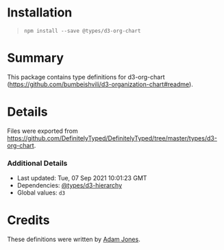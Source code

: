 # Installation
> `npm install --save @types/d3-org-chart`

# Summary
This package contains type definitions for d3-org-chart (https://github.com/bumbeishvili/d3-organization-chart#readme).

# Details
Files were exported from https://github.com/DefinitelyTyped/DefinitelyTyped/tree/master/types/d3-org-chart.

### Additional Details
 * Last updated: Tue, 07 Sep 2021 10:01:23 GMT
 * Dependencies: [@types/d3-hierarchy](https://npmjs.com/package/@types/d3-hierarchy)
 * Global values: `d3`

# Credits
These definitions were written by [Adam Jones](https://github.com/domdomegg).

